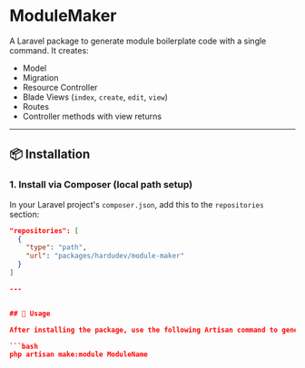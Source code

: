 # ModuleMaker

A Laravel package to generate module boilerplate code with a single command. It creates:

- Model
- Migration
- Resource Controller
- Blade Views (`index`, `create`, `edit`, `view`)
- Routes
- Controller methods with view returns

---

## 📦 Installation

### 1. Install via Composer (local path setup)

In your Laravel project's `composer.json`, add this to the `repositories` section:

```json
"repositories": [
  {
    "type": "path",
    "url": "packages/hardudev/module-maker"
  }
]

---


## 🚀 Usage

After installing the package, use the following Artisan command to generate a full module:

```bash
php artisan make:module ModuleName

